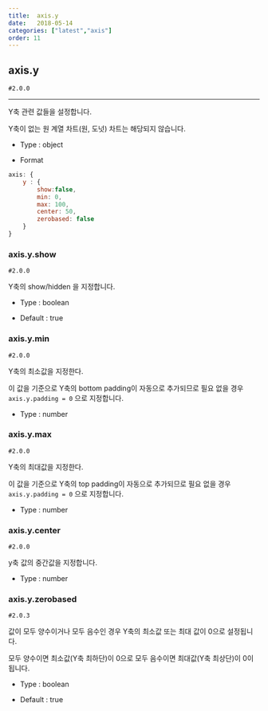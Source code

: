 ```yaml
---
title:  axis.y
date:   2018-05-14
categories: ["latest","axis"]
order: 11
---
```


## axis.y

`#2.0.0`

---

Y축 관련 값들을 설정합니다.

Y축이 없는 원 계열 차트(원, 도넛) 차트는 해당되지 않습니다.

* Type : object

* Format
```javascript
axis: {
    y : {
        show:false,
        min: 0,
        max: 100,
        center: 50,
        zerobased: false
    }
}
```

### axis.y.show

`#2.0.0`

Y축의 show/hidden 을 지정합니다.

* Type : boolean

* Default : true

### axis.y.min

`#2.0.0`

Y축의 최소값을 지정한다.

이 값을 기준으로 Y축의 bottom padding이 자동으로 추가되므로 필요 없을 경우 `axis.y.padding = 0` 으로 지정합니다.

* Type : number

### axis.y.max

`#2.0.0`

Y축의 최대값을 지정한다.

이 값을 기준으로 Y축의 top padding이 자동으로 추가되므로 필요 없을 경우 `axis.y.padding = 0` 으로 지정합니다.

* Type : number

### axis.y.center

`#2.0.0`

y축 값의 중간값을 지정합니다.

* Type : number


### axis.y.zerobased

`#2.0.3`

값이 모두 양수이거나 모두 음수인 경우 Y축의 최소값 또는 최대 값이 0으로 설정됩니다.

모두 양수이면 최소값(Y축 최하단)이 0으로 모두 음수이면 최대값(Y축 최상단)이 0이 됩니다.

* Type : boolean

* Default : true